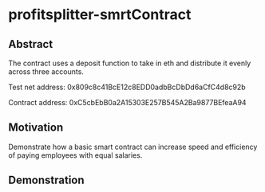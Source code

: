 # profitsplitter-smrtContract

## Abstract
The contract uses a deposit function to take in eth and distribute it evenly across three accounts. 

Test net address: 0x809c8c41BcE12c8EDD0adbBcDbDd6aCfC4d8c92b

Contract address: 0xC5cbEbB0a2A15303E257B545A2Ba9877BEfeaA94
## Motivation
Demonstrate how a basic smart contract can increase speed and efficiency of paying employees with equal salaries.

## Demonstration
